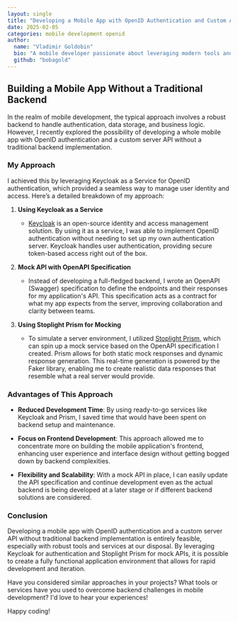 ```yaml
---
layout: single
title: "Developing a Mobile App with OpenID Authentication and Custom API Without Backend"
date: 2025-02-05
categories: mobile development openid
author:
  name: "Vladimir Goldobin"
  bio: "A mobile developer passionate about leveraging modern tools and techniques."
  github: "bobagold"
---
```


## Building a Mobile App Without a Traditional Backend

In the realm of mobile development, the typical approach involves a robust backend to handle authentication, data storage, and business logic. However, I recently explored the possibility of developing a whole mobile app with OpenID authentication and a custom server API without a traditional backend implementation. 

### My Approach

I achieved this by leveraging Keycloak as a Service for OpenID authentication, which provided a seamless way to manage user identity and access. Here’s a detailed breakdown of my approach:

1. **Using Keycloak as a Service**
   - [Keycloak](https://www.cloud-iam.com) is an open-source identity and access management solution. By using it as a service, I was able to implement OpenID authentication without needing to set up my own authentication server. Keycloak handles user authentication, providing secure token-based access right out of the box.

2. **Mock API with OpenAPI Specification**
   - Instead of developing a full-fledged backend, I wrote an OpenAPI (Swagger) specification to define the endpoints and their responses for my application's API. This specification acts as a contract for what my app expects from the server, improving collaboration and clarity between teams.

3. **Using Stoplight Prism for Mocking**
   - To simulate a server environment, I utilized [Stoplight Prism](https://stoplight.io/prism), which can spin up a mock service based on the OpenAPI specification I created. Prism allows for both static mock responses and dynamic response generation. This real-time generation is powered by the Faker library, enabling me to create realistic data responses that resemble what a real server would provide.

### Advantages of This Approach

- **Reduced Development Time**: By using ready-to-go services like Keycloak and Prism, I saved time that would have been spent on backend setup and maintenance.
  
- **Focus on Frontend Development**: This approach allowed me to concentrate more on building the mobile application's frontend, enhancing user experience and interface design without getting bogged down by backend complexities.

- **Flexibility and Scalability**: With a mock API in place, I can easily update the API specification and continue development even as the actual backend is being developed at a later stage or if different backend solutions are considered.

### Conclusion

Developing a mobile app with OpenID authentication and a custom server API without traditional backend implementation is entirely feasible, especially with robust tools and services at our disposal. By leveraging Keycloak for authentication and Stoplight Prism for mock APIs, it is possible to create a fully functional application environment that allows for rapid development and iteration.

Have you considered similar approaches in your projects? What tools or services have you used to overcome backend challenges in mobile development? I'd love to hear your experiences!

Happy coding!